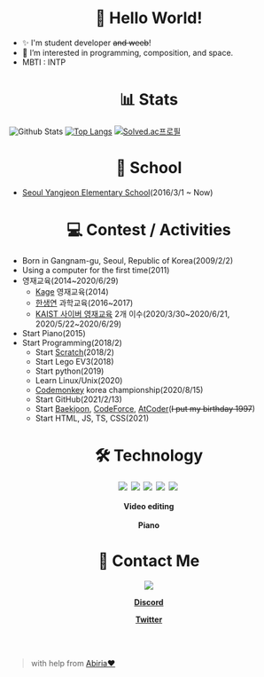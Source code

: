 <h1 align="center">👋 Hello World!</h1>
 
- ✨ I'm student developer ~~and weeb~~!
- 💜 I’m interested in programming, composition, and space.
- MBTI : INTP
<h1 align="center">📊 Stats</h1>

![Github Stats](https://github-readme-stats.vercel.app/api?username=star0202&count_private=true&show_icons=true&theme=nightowl&bg_color=ffffff00&hide_border=true&title_color=B4BCE0&include_all_commits=true&custom_title=star0202's%20Github%20Stats)
[![Top Langs](https://github-readme-stats.vercel.app/api/top-langs/?username=star0202&&layout=compact&langs_count=10&theme=nightowl&bg_color=ffffff00&hide_border=true&title_color=B4BCE0)](https://github.com/star0202?tab=repositories)
[![Solved.ac프로필](http://mazassumnida.wtf/api/v2/generate_badge?boj=devstar)](https://solved.ac/devstar)
<h1 align="center">🏫 School</h1>

- [Seoul Yangjeon Elementary School](http://yangjeon.sen.es.kr/index.do)(2016/3/1 ~ Now)
<h1 align="center">💻 Contest / Activities</h1>

- Born in Gangnam-gu, Seoul, Republic of Korea(2009/2/2)
- Using a computer for the first time(2011)
- 영재교육(2014~2020/6/29)
  - [Kage](http://www.kage.co.kr/) 영재교육(2014)
  - [한생연](http://www.hlsi.co.kr/main/main.php) 과학교육(2016~2017)
  - [KAIST 사이버 영재교육](https://talented.kaist.ac.kr:8443/) 2개 이수(2020/3/30\~2020/6/21, 2020/5/22\~2020/6/29)
- Start Piano(2015)
- Start Programming(2018/2)
  - Start [Scratch](https://scratch.mit.edu/users/star0202/)(2018/2)
  - Start Lego EV3(2018)
  - Start python(2019)
  - Learn Linux/Unix(2020)
  - [Codemonkey](https://www.codemonkey.com/) korea championship(2020/8/15)
  - Start GitHub(2021/2/13)
  - Start [Baekjoon](https://solved.ac/devstar), [CodeForce](https://codeforces.com/profile/star0202_dev), [AtCoder](https://atcoder.jp/users/star0202_dev)(~~I put my birthday 1997~~)
  - Start HTML, JS, TS, CSS(2021)
<h1 align="center">🛠 Technology</h1>
<b>
  <p align="center">
    <img src="https://img.shields.io/badge/Python-3766AB?style=flat-square&logo=Python&logoColor=white">&nbsp
    <img src="https://img.shields.io/badge/Javascript-ffb13b?style=flat-square&logo=javascript&logoColor=white">&nbsp
    <img src="https://img.shields.io/badge/Typescript-2D79C7?style=flat-square&logo=Typescript&logoColor=white">&nbsp
    <img src="https://img.shields.io/badge/HTML-E96228?style=flat-square&logo=HTML5&logoColor=white">&nbsp
    <img src="https://img.shields.io/badge/CSS-2862E9?style=flat-square&logo=CSS3&logoColor=white">&nbsp<br><br>
    Video editing<br><br>
    Piano<br>
  </p>
</b>
<h1 align="center">🔔 Contact Me</h2>
<b>
  <p align="center">
    <a href="mailto:devstar0202@gmail.com" target="_blank">
    <img src="https://img.shields.io/badge/devstar0202@gmail.com-444444?style=flat-square&logo=Gmail&logoColor=white"
/></a>
</p>
  <a href="https://discord.com/users/798690702635827200"><p align="center">Discord</p></a>
  <a href="https://twitter.com/devstar0202"><p align="center">Twitter</p></a>
</p>
</b>
<br>
<br>

> with help from [Abiria❤](https://github.com/abiriadev)

